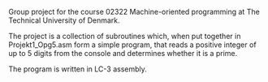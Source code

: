 Group project for the course 02322 Machine-oriented programming at The Technical University of Denmark.

The project is a collection of subroutines which, when put together in Projekt1_Opg5.asm form a simple program,
that reads a positive integer of up to 5 digits from the console and determines whether it is a prime.

The program is written in LC-3 assembly.
